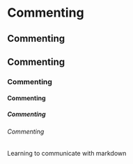 # Commenting
## Commenting
## Commenting
### Commenting
#### Commenting
##### Commenting
###### Commenting

Learning to communicate with markdown
